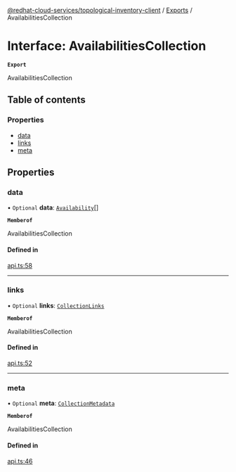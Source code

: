 [@redhat-cloud-services/topological-inventory-client](../README.md) / [Exports](../modules.md) / AvailabilitiesCollection

# Interface: AvailabilitiesCollection

**`Export`**

AvailabilitiesCollection

## Table of contents

### Properties

- [data](AvailabilitiesCollection.md#data)
- [links](AvailabilitiesCollection.md#links)
- [meta](AvailabilitiesCollection.md#meta)

## Properties

### data

• `Optional` **data**: [`Availability`](Availability.md)[]

**`Memberof`**

AvailabilitiesCollection

#### Defined in

[api.ts:58](https://github.com/RedHatInsights/javascript-clients/blob/main/packages/topological-inventory/api.ts#L58)

___

### links

• `Optional` **links**: [`CollectionLinks`](CollectionLinks.md)

**`Memberof`**

AvailabilitiesCollection

#### Defined in

[api.ts:52](https://github.com/RedHatInsights/javascript-clients/blob/main/packages/topological-inventory/api.ts#L52)

___

### meta

• `Optional` **meta**: [`CollectionMetadata`](CollectionMetadata.md)

**`Memberof`**

AvailabilitiesCollection

#### Defined in

[api.ts:46](https://github.com/RedHatInsights/javascript-clients/blob/main/packages/topological-inventory/api.ts#L46)
